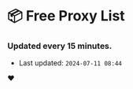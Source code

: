 # :package: Free Proxy List
### Updated every 15 minutes.

- Last updated: `2024-07-11 08:44`

:heart:
